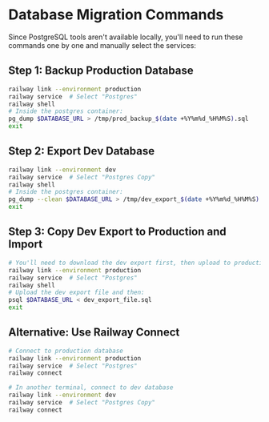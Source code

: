 # Database Migration Commands

Since PostgreSQL tools aren't available locally, you'll need to run these commands one by one and manually select the services:

## Step 1: Backup Production Database
```bash
railway link --environment production
railway service  # Select "Postgres"
railway shell
# Inside the postgres container:
pg_dump $DATABASE_URL > /tmp/prod_backup_$(date +%Y%m%d_%H%M%S).sql
exit
```

## Step 2: Export Dev Database
```bash
railway link --environment dev
railway service  # Select "Postgres Copy"
railway shell
# Inside the postgres container:
pg_dump --clean $DATABASE_URL > /tmp/dev_export_$(date +%Y%m%d_%H%M%S).sql
exit
```

## Step 3: Copy Dev Export to Production and Import
```bash
# You'll need to download the dev export first, then upload to production
railway link --environment production
railway service  # Select "Postgres"
railway shell
# Upload the dev export file and then:
psql $DATABASE_URL < dev_export_file.sql
exit
```

## Alternative: Use Railway Connect
```bash
# Connect to production database
railway link --environment production
railway service  # Select "Postgres"
railway connect

# In another terminal, connect to dev database
railway link --environment dev
railway service  # Select "Postgres Copy"
railway connect
```